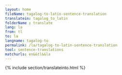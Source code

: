 ```yaml
---
layout: home
fileName: tagalog-to-latin-sentence-translation
translatein: tagalog_to_latin
folderName : translate
lang: la
from: tl
to: la
langname: tagalog-to
permalink: /la/tagalog-to-latin-sentence-translation
tool: sentence-translations
matchurls: en&&tl&&la
---
```

{% include section/translateinto.html %}
